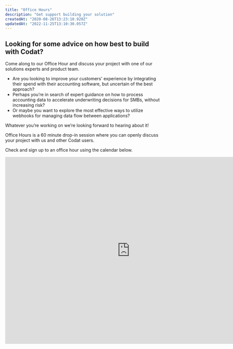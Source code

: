 ```yaml
---
title: "Office Hours"
description: "Get support building your solution"
createdAt: "2020-08-26T13:23:10.920Z"
updatedAt: "2022-11-25T13:10:30.057Z"
---
```


## Looking for some advice on how best to build with Codat? 

Come along to our Office Hour and discuss your project with one of our solutions experts and product team.

- Are you looking to improve your customers' experience by integrating their spend with their accounting software, but uncertain of the best approach?
- Perhaps you’re in search of expert guidance on how to process accounting data to accelerate underwriting decisions for SMBs, without increasing risk?
- Or maybe you want to explore the most effective ways to utilize webhooks for managing data flow between applications?

Whatever you’re working on we’re looking forward to hearing about it!

Office Hours is a 60 minute drop-in session where you can openly discuss your project with us and other Codat users.

Check and sign up to an office hour using the calendar below.

<iframe src="https://calendar.google.com/calendar/embed?src=c_2da3b4a770b6555ca39cca681d7f3669e2074769fce3b27f80f38171b151b2b7%40group.calendar.google.com" style={{border: 0}} width="800" height="600" frameborder="0" scrolling="no"></iframe>